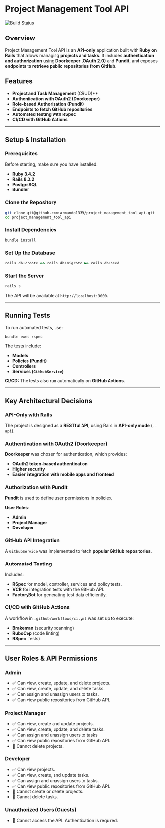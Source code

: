 # Project Management Tool API

![Build Status](https://github.com/armando1339/project_management_tool_api/actions/workflows/ci.yml/badge.svg)

## Overview

Project Management Tool API is an **API-only** application built with **Ruby on Rails** that allows managing **projects and tasks**. It includes **authentication and authorization** using **Doorkeeper (OAuth 2.0)** and **Pundit**, and exposes **endpoints to retrieve public repositories from GitHub**.

## Features

- **Project and Task Management** (CRUD)**
- **Authentication with OAuth2 (Doorkeeper)**
- **Role-based Authorization (Pundit)**
- **Endpoints to fetch GitHub repositories**
- **Automated testing with RSpec**
- **CI/CD with GitHub Actions**

---

## **Setup & Installation**

### **Prerequisites**

Before starting, make sure you have installed:

- **Ruby 3.4.2**
- **Rails 8.0.2**
- **PostgreSQL**
- **Bundler**

### **Clone the Repository**

```sh
git clone git@github.com:armando1339/project_management_tool_api.git
cd project_management_tool_api
```

### **Install Dependencies**

```sh
bundle install
```

### **Set Up the Database**

```sh
rails db:create && rails db:migrate && rails db:seed
```

### **Start the Server**

```sh
rails s
```

The API will be available at `http://localhost:3000`.

---

## **Running Tests**

To run automated tests, use:

```sh
bundle exec rspec
```

The tests include:

- **Models**
- **Policies (Pundit)**
- **Controllers**
- **Services (`GithubService`)**

**CI/CD:** The tests also run automatically on **GitHub Actions**.

---

## **Key Architectural Decisions**

### **API-Only with Rails**

The project is designed as a **RESTful API**, using Rails in **API-only mode** (`--api`).

### **Authentication with OAuth2 (Doorkeeper)**

**Doorkeeper** was chosen for authentication, which provides:

- **OAuth2 token-based authentication**
- **Higher security**
- **Easier integration with mobile apps and frontend**

### **Authorization with Pundit**

**Pundit** is used to define user permissions in policies.

**User Roles:**

- **Admin**
- **Project Manager**
- **Developer**

### **GitHub API Integration**

A `GithubService` was implemented to fetch **popular GitHub repositories**.

### **Automated Testing**

Includes:

- **RSpec** for model, controller, services and policy tests.
- **VCR** for integration tests with the GitHub API.
- **FactoryBot** for generating test data efficiently.

### **CI/CD with GitHub Actions**

A workflow in `.github/workflows/ci.yml` was set up to execute:

- **Brakeman** (security scanning)
- **RuboCop** (code linting)
- **RSpec** (tests)

---

## **User Roles & API Permissions**

### **Admin**

- ✅ Can view, create, update, and delete projects.
- ✅ Can view, create, update, and delete tasks.
- ✅ Can assign and unassign users to tasks.
- ✅ Can view public repositories from GitHub API.

### **Project Manager**

- ✅ Can view, create and update projects.
- ✅ Can view, create, update, and delete tasks.
- ✅ Can assign and unassign users to tasks
- ✅ Can view public repositories from GitHub API.
- 🚫 Cannot delete projects.

### **Developer**

- ✅ Can view projects.
- ✅ Can view, create, and update tasks.
- ✅ Can assign and unassign users to tasks.
- ✅ Can view public repositories from GitHub API.
- 🚫 Cannot create or delete projects.
- 🚫 Cannot delete tasks.

### **Unauthorized Users (Guests)**

- 🚫 Cannot access the API. Authentication is required.
